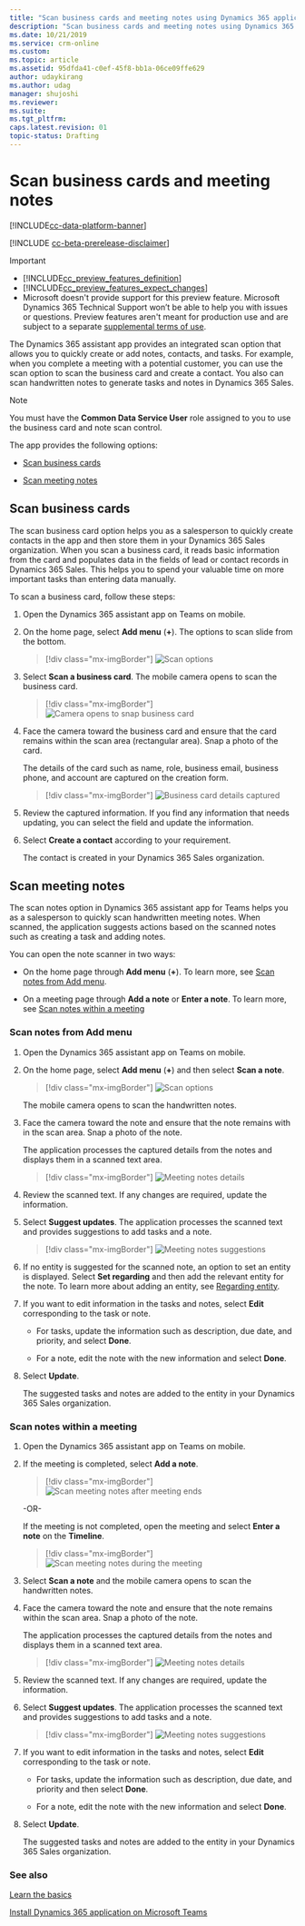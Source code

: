 ```yaml
---
title: "Scan business cards and meeting notes using Dynamics 365 applications in Teams | MicrosoftDocs"
description: "Scan business cards and meeting notes using Dynamics 365 applications in Microsoft Teams"
ms.date: 10/21/2019
ms.service: crm-online
ms.custom: 
ms.topic: article
ms.assetid: 95dfda41-c0ef-45f8-bb1a-06ce09ffe629
author: udaykirang
ms.author: udag
manager: shujoshi
ms.reviewer: 
ms.suite: 
ms.tgt_pltfrm: 
caps.latest.revision: 01
topic-status: Drafting
---
```


# Scan business cards and meeting notes

[!INCLUDE[cc-data-platform-banner](../includes/cc-data-platform-banner.md)]

[!INCLUDE [cc-beta-prerelease-disclaimer](../includes/cc-beta-prerelease-disclaimer.md)]

> [!IMPORTANT]
> - [!INCLUDE[cc_preview_features_definition](../includes/cc-preview-features-definition.md)]  
> - [!INCLUDE[cc_preview_features_expect_changes](../includes/cc-preview-features-expect-changes.md)]
> - Microsoft doesn't provide support for this preview feature. Microsoft Dynamics 365 Technical Support won’t be able to help you with issues or questions. Preview features aren't meant for production use and are subject to a separate [supplemental terms of use](https://go.microsoft.com/fwlink/p/?linkid=870960).

The Dynamics 365 assistant app provides an integrated scan option that allows you to quickly create or add notes, contacts, and tasks. For example, when you complete a meeting with a potential customer, you can use the scan option to scan the business card and create a contact. You also can scan handwritten notes to generate tasks and notes in Dynamics 365 Sales.

> [!NOTE]
> You must have the **Common Data Service User** role assigned to you to use the business card and note scan control.

The app provides the following options:

-	[Scan business cards](#scan-business-cards)

-	[Scan meeting notes](#scan-meeting-notes)

## Scan business cards

The scan business card option helps you as a salesperson to quickly create contacts in the app and then store them in your Dynamics 365 Sales organization. When you scan a business card, it reads basic information from the card and populates data in the fields of lead or contact records in Dynamics 365 Sales. This helps you to spend your valuable time on more important tasks than entering data manually.

To scan a business card, follow these steps:

1.	Open the Dynamics 365 assistant app on Teams on mobile.

2.	On the home page, select **Add menu** (**+**). The options to scan slide from the bottom.

    > [!div class="mx-imgBorder"]
    > ![Scan options](media/si-teams-app-scan-options.png "Scan options")

3.	Select **Scan a business card**. The mobile camera opens to scan the business card. 

    > [!div class="mx-imgBorder"]
    > ![Camera opens to snap business card](media/si-teams-app-scan-card-camera.png  "Camera opens to snap business card")

4.	Face the camera toward the business card and ensure that the card remains within the scan area (rectangular area). Snap a photo of the card. 

    The details of the card such as name, role, business email, business phone, and account are captured on the creation form. 

    > [!div class="mx-imgBorder"]
    > ![Business card details captured](media/si-teams-app-scan-card-details.png  "Business card details captured")

5.	Review the captured information. If you find any information that needs updating, you can select the field and update the information.

6.	Select **Create a contact** according to your requirement.

    The contact is created in your Dynamics 365 Sales organization.

## Scan meeting notes

The scan notes option in Dynamics 365 assistant app for Teams helps you as a salesperson to quickly scan handwritten meeting notes. When scanned, the application suggests actions based on the scanned notes such as creating a task and adding notes.

You can open the note scanner in two ways:

-	On the home page through **Add menu** (**+**). To learn more, see [Scan notes from Add menu](#scan-notes-from-add-menu).

-	On a meeting page through **Add a note** or **Enter a note**. To learn more, see [Scan notes within a meeting](#scan-notes-within-a-meeting)

### Scan notes from Add menu

1.	Open the Dynamics 365 assistant app on Teams on mobile.

2.	On the home page, select **Add menu** (**+**) and then select **Scan a note**. 

    > [!div class="mx-imgBorder"]
    > ![Scan options](media/si-teams-app-scan-options.png "Scan options")

    The mobile camera opens to scan the handwritten notes.

3.	Face the camera toward the note and ensure that the note remains with in the scan area. Snap a photo of the note. 

    The application processes the captured details from the notes and displays them in a scanned text area.

    > [!div class="mx-imgBorder"]
    > ![Meeting notes details](media/si-teams-app-scan-notes-details.png "Meeting notes details")

4.	Review the scanned text. If any changes are required, update the information.

5.	Select **Suggest updates**. The application processes the scanned text and provides suggestions to add tasks and a note.

    > [!div class="mx-imgBorder"]
    > ![Meeting notes suggestions](media/si-teams-app-scan-note-suggestions.png "Meeting notes suggestions")

6.	If no entity is suggested for the scanned note, an option to set an entity is displayed. Select **Set regarding** and then add the relevant entity for the note. To learn more about adding an entity, see [Regarding entity](working-with-meetings-teams.md#regarding-entity). 

7.	If you want to edit information in the tasks and notes, select **Edit** corresponding to the task or note.

    -	For tasks, update the information such as description, due date, and priority, and select **Done**.

    -	For a note, edit the note with the new information and select **Done**.

8.	Select **Update**. 

    The suggested tasks and notes are added to the entity in your Dynamics 365 Sales organization.

### Scan notes within a meeting

1.	Open the Dynamics 365 assistant app on Teams on mobile.

2.	If the meeting is completed, select **Add a note**. 

    > [!div class="mx-imgBorder"]
    > ![Scan meeting notes after meeting ends](media/si-teams-app-scan-note-after-meeting-ends.png "Scan meeting notes after meeting ends")
 
    -OR-

    If the meeting is not completed, open the meeting and select **Enter a note** on the **Timeline**.

    > [!div class="mx-imgBorder"]
    > ![Scan meeting notes during the meeting](media/si-teams-app-scan-note-during-meeting.png "Scan meeting notes during the meeting")   

3.	Select **Scan a note** and the mobile camera opens to scan the handwritten notes.

4.	Face the camera toward the note and ensure that the note remains within the scan area. Snap a photo of the note. 

    The application processes the captured details from the notes and displays them in a scanned text area.

    > [!div class="mx-imgBorder"]
    > ![Meeting notes details](media/si-teams-app-scan-notes-details.png "Meeting notes details")

5.	Review the scanned text. If any changes are required, update the information.

6.	Select **Suggest updates**. The application processes the scanned text and provides suggestions to add tasks and a note.

    > [!div class="mx-imgBorder"]
    > ![Meeting notes suggestions](media/si-teams-app-scan-note-suggestions.png "Meeting notes suggestions")

7.	If you want to edit information in the tasks and notes, select **Edit** corresponding to the task or note.

    -	For tasks, update the information such as description, due date, and priority and then select **Done**.

    -	For a note, edit the note with the new information and select **Done**.

8.	Select **Update**. 

    The suggested tasks and notes are added to the entity in your Dynamics 365 Sales organization.

### See also

[Learn the basics](learn-basics-dynamics-365-application-teams.md)

[Install Dynamics 365 application on Microsoft Teams](install-assistant-application-microsoft-teams.md)
